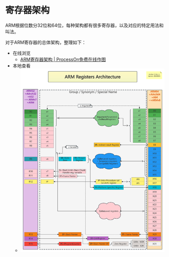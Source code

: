 # 寄存器架构

ARM根据位数分32位和64位，每种架构都有很多寄存器，以及对应的特定用法和叫法。

对于ARM寄存器的总体架构，整理如下：

* 在线浏览
  * [ARM寄存器架构 | ProcessOn免费在线作图](https://www.processon.com/view/link/6295e1b80791294815547608)
* 本地查看
  * ![arm_reg_arch_overview](../assets/img/arm_reg_arch_overview.jpg)
